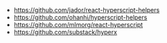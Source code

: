 - https://github.com/jador/react-hyperscript-helpers
- https://github.com/ohanhi/hyperscript-helpers
- https://github.com/mlmorg/react-hyperscript
- https://github.com/substack/hyperx
